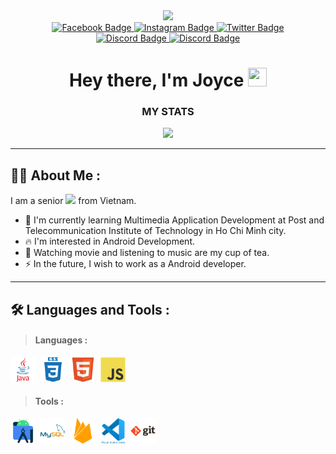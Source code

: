 <div id="header" align="center">
  <img src="https://media.giphy.com/media/9cghZPGI3DiSygM6j7/giphy.gif" width="250"/>
  
<div id="badges" align="center">
  <a href="https://www.facebook.com/iam.rivertea/">
    <img src="https://img.shields.io/badge/Facebook-1877F2?logo=facebook&logoColor=white&style=for-the-badge" alt="Facebook Badge"/>
  </a>
  <a href="https://www.instagram.com/yangie.rt_/">
    <img src="https://img.shields.io/badge/Instagram-E4405F?logo=instagram&logoColor=white&style=for-the-badge" alt="Instagram Badge"/>
  </a>
  <a href="https://twitter.com/yangie_rt">
    <img src="https://img.shields.io/badge/Twitter-1DA1F2?logo=twitter&logoColor=white&style=for-the-badge" alt="Twitter Badge"/>
  </a> <br>
  <a href="https://discord.gg/ZDbdfVaX">
    <img src="https://img.shields.io/badge/Discord-5865F2?logo=discord&logoColor=white&style=for-the-badge" alt="Discord Badge"/>
  </a>
  <a href="https://www.linkedin.com/in/tra-giang-phan/">
    <img src="https://img.shields.io/badge/Linkedin-0A66C2?logo=linkedin&logoColor=white&style=for-the-badge" alt="Discord Badge"/>
  </a>
  </br>
</div>
<!-- <img src="https://komarev.com/ghpvc/?username=River-Tea&style=flat&color=brightgreen" alt=""/> -->

<h1>
  Hey there, I'm Joyce
  <img src="https://media.giphy.com/media/hvRJCLFzcasrR4ia7z/giphy.gif" width="30px" height="30px"/>
</h1>

<div align="center">
  <h3> MY STATS </h3>
  <img src="http://github-readme-streak-stats.herokuapp.com?user=River-Tea&theme=gruvbox_duo&hide_border=true" /> 
</div>
<!-- [![Top Langs](https://github-readme-stats.vercel.app/api/top-langs/?username=River-Tea&layout=compact)](https://github.com/River-Tea/github-readme-stats) -->

<!-- <div align="center">
  <img src="https://media.giphy.com/media/L1R1tvI9svkIWwpVYr/giphy.gif" width="600" height="300"/>
</div> -->

</div>

---
## :woman_technologist: About Me :
I am a senior <img src="https://media.giphy.com/media/1m74tPnrcfw0gMyTel/giphy.gif" width="30"> from Vietnam.
- 🌱 I'm currently learning Multimedia Application Development at Post and Telecommunication Institute of Technology in Ho Chi Minh city.
- 🔥 I'm interested in Android Development.
- 🍵 Watching movie and listening to music are my cup of tea.
- ⚡ In the future, I wish to work as a Android developer.


---
## :hammer_and_wrench: Languages and Tools :
> #### __Languages__ :
<div>
  <img src="https://github.com/devicons/devicon/blob/master/icons/java/java-original-wordmark.svg" title="Java" alt="Java" width="40" height="40"/>&nbsp;
  <img src="https://github.com/devicons/devicon/blob/master/icons/css3/css3-plain-wordmark.svg"  title="CSS3" alt="CSS" width="40" height="40"/>&nbsp;
  <img src="https://github.com/devicons/devicon/blob/master/icons/html5/html5-original.svg" title="HTML5" alt="HTML" width="40" height="40"/>&nbsp;
  <img src="https://github.com/devicons/devicon/blob/master/icons/javascript/javascript-original.svg" title="JavaScript" alt="JavaScript" width="40" height="40"/>
</div>

> #### __Tools__ :
<div>
  <img src="https://github.com/devicons/devicon/blob/master/icons/androidstudio/androidstudio-original.svg" title="Android Studio" **alt="Android Studio" width="40" height="40">&nbsp;
  <img src="https://github.com/devicons/devicon/blob/master/icons/mysql/mysql-original-wordmark.svg" title="MySQL"  alt="MySQL" width="40" height="40"/>&nbsp;
  <img src="https://github.com/devicons/devicon/blob/master/icons/firebase/firebase-plain.svg" title="Firebase" alt="Firebase" width="40" height="40"/>&nbsp;
  <img src="https://github.com/devicons/devicon/blob/master/icons/vscode/vscode-original-wordmark.svg" title="VS code" **alt="VS code" width="40" height="40">&nbsp;
  <img src="https://github.com/devicons/devicon/blob/master/icons/git/git-original-wordmark.svg" title="Git" **alt="Git" width="40" height="40"/>
</div>


